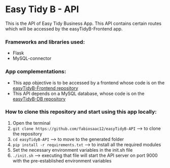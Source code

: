# Easy Tidy B - API

This is the API of Easy Tidy Business App. This API contains certain routes which will be accessed by the easyTidyB-Frontend app. 

### Frameworks and libraries used:
- Flask
- MySQL-connector

### App complementations:
- This app objective is to be accessed by a frontend whose code is on the [easyTidyB-Frontend repository](https://github.com/fabiosaac12/easyTidyB-Frontend)
- This API depends on a MySQL database, whose code is on the [easyTidyB-DB repository](https://github.com/fabiosaac12/easyTidyB-DB)

### How to clone this repository and start using this app locally:
1. Open the terminal
2. `git clone https://github.com/fabiosaac12/easyTidyB-API` --> to clone the repository
3. `cd easyTidyB-API` --> to move to the generated folder
4. `pip install -r requirements.txt` --> to install all the required modules
5. Set the necessary environment variables in the init.sh file
6. `./init.sh` --> executing that file will start the API server on port 9000 with the pre-established environment variables

